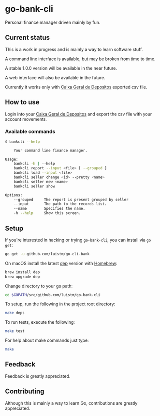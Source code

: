 # go-bank-cli

Personal finance manager driven mainly by fun.

## Current status

This is a work in progress and is mainly a way to learn software stuff.

A command line interface is available, but may be broken from time to time.

A stable 1.0.0 version will be available in the near future.

A web interface will also be available in the future.

Currently it works only with [Caixa Geral de Depositos](https://www.cgd.pt) exported csv file.

## How to use

Login into your [Caixa Geral de Depositos](https://www.cgd.pt) and export the csv file with your account movements.

### Available commands

```bash
$ bankcli --help

    Your command line finance manager.

Usage:
	bankcli -h | --help
	bankcli report --input <file> [ --grouped ]
	bankcli load --input <file>
	bankcli seller change <id> --pretty <name>
	bankcli seller new <name>
	bankcli seller show

Options:
	--grouped     The report is present grouped by seller
	--input       The path to the records list.
	--name        Specifies the name.
	-h --help     Show this screen.
```

## Setup

If you're interested in hacking or trying `go-bank-cli`, you can install via `go get`:

```bash
go get -u github.com/luistm/go-cli-bank
```

On macOS install the latest [dep](https://github.com/golang/dep) version with [Homebrew](https://brew.sh):

```bash
brew install dep
brew upgrade dep
```

Change directory to your go path:

```bash
cd $GOPATH/src/github.com/luistm/go-bank-cli
```

To setup, run the following in the project root directory:

```bash
make deps
```

To run tests, execute the following:

```bash
make test
````

For help about make commands just type:

```bash
make
```

## Feedback

Feedback is greatly appreciated.

## Contributing

Although this is mainly a way to learn Go, contributions are greatly appreciated.
